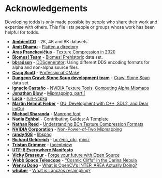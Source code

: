 # Acknowledgements

Developing todds is only made possible by people who share their work and expertise with others. This file lists people or groups whose work has been helpful for todds.

* **[AmbientCG](https://ambientcg.com/)** - 2K, 4K and 8K datasets.
* **[Amit Dhamu](https://amitd.co/)** - [Flatten a directory](https://amitd.co/code/python/flatten-a-directory)
* **[Aras Pranckevičius](https://aras-p.info)** - [Texture Compression in 2020](https://aras-p.info/blog/2020/12/08/Texture-Compression-in-2020)
* **[Biomes! Team](https://github.com/biomes-team/)** - [Biomes! Prehistoric](https://github.com/biomes-team/BiomesPrehistoric) data set.
* **[bbradson](https://github.com/bbradson)** - [DDSgenerator](https://github.com/bbradson/DDSgenerator): Using different DDS encoding formats for alpha and non-alpha source files.
* **[Craig Scott](https://crascit.com/about)** - [Professional CMake](https://crascit.com/professional-cmake/)
* **[Dungeon Crawl: Stone Soup development team](https://github.com/crawl/)** - [Crawl Stone Soup](https://github.com/crawl/tiles) data set.
* **[Ignacio Castaño](http://www.ludicon.com/castano/blog/)** - [NVIDIA Texture Tools](https://github.com/castano/nvidia-texture-tools), [Computing Alpha Mipmaps](http://www.ludicon.com/castano/blog/articles/computing-alpha-mipmaps/)
* **[Jonathan Blow](http://number-none.com/blow/index.html)** - [Mipmapping, part 1](http://number-none.com/product/Mipmapping,%20Part%201/index.html)
* **[Luca](https://github.com/lukka)** - [run-vcpkg](https://github.com/lukka/run-vcpkg)
* **[Martin Helmut Fieber](https://martin-fieber.de)** - [GUI Development with C++, SDL2, and Dear ImGui](https://martin-fieber.de/blog/gui-development-with-cpp-sdl2-and-dear-imgui)
* **[Michael Sharanda](https://www.gent.media/about)** - [Manrope font](https://www.gent.media/manrope)
* **[Nadia Eghbal](https://github.com/nayafia)** - [Contributing Guides: A Template](https://github.com/nayafia/contributing-template)
* **[Nathan Reed](https://www.reedbeta.com/about/)** - [Understanding BCn Texture Compression Formats](https://www.reedbeta.com/blog/understanding-bcn-texture-compression-formats/)
* **[NVIDIA Corporation](https://www.nvidia.com)** - [Non-Power-of-Two Mipmapping](http://nvidia.com/object/np2_mipmapping.html)
* **[randy408](https://github.com/randy408)** - [libspng](https://libspng.org)
* **[Richard Geldreich](https://richg42.blogspot.com)** - [bc7enc_rdo](https://github.com/richgel999/bc7enc_rdo), [miniz](https://github.com/richgel999/miniz)
* **[Tristan Grimmer](http://upperboundsinteractive.com/)** - [tacentview](https://github.com/bluescan/tacentview)
* **[UTF-8 Everywhere Manifesto](http://utf8everywhere.org)**
* **[Vicky Brasseur](https://www.vmbrasseur.com)** - [Forge your future with Open Source](https://pragprog.com/titles/vbopens/forge-your-future-with-open-source)
* **[Webb Space Telescope](https://webbtelescope.org/)** - [“Cosmic Cliffs” in the Carina Nebula](https://webbtelescope.org/contents/media/images/2022/031/01G77PKB8NKR7S8Z6HBXMYATGJ)
* **[Wenru Dong](https://medium.com/@wenrudong)** - [What is OpenCV’s INTER_AREA Actually Doing?](https://medium.com/@wenrudong/what-is-opencvs-inter-area-actually-doing-282a626a09b3)
* **[whuber](https://gis.stackexchange.com/users/664/whuber)** - [What is Lanczos resampling?](https://gis.stackexchange.com/questions/10931/what-is-lanczos-resampling-useful-for-in-a-spatial-context)
